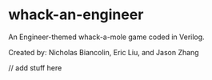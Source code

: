 # whack-an-engineer
An Engineer-themed whack-a-mole game coded in Verilog.

Created by: Nicholas Biancolin, Eric Liu, and Jason Zhang



// add stuff here

